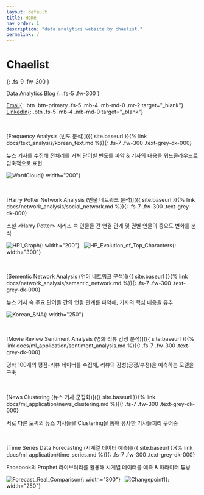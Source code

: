 ```yaml
---
layout: default
title: Home
nav_order: 1
description: "data analytics website by chaelist."
permalink: /
---
```


# Chaelist
{: .fs-9 .fw-300 }

Data Analytics Blog
{: .fs-5 .fw-300 }

[Email](mailto:chaeyun.chung@gmail.com){: .btn .btn-primary .fs-5 .mb-4 .mb-md-0 .mr-2  target="_blank"}   [LinkedIn](https://www.linkedin.com/in/chaeyun-chung-2b946b171/){: .btn .fs-5 .mb-4 .mb-md-0  target="_blank"}


<br/>

[Frequency Analysis (빈도 분석)]({{ site.baseurl }}{% link docs/text_analysis/korean_text.md %}){: .fs-7 .fw-300 .text-grey-dk-000}

뉴스 기사를 수집해 전처리를 거쳐 단어별 빈도를 파악 & 기사의 내용을 워드클라우드로 압축적으로 표현

![WordCloud](../../../assets/images/text_korean/wordcloud2.png){: width="200"} 

<br/>

[Harry Potter Network Analysis (인물 네트워크 분석)]({{ site.baseurl }}{% link docs/network_analysis/social_network.md %}){: .fs-7 .fw-300 .text-grey-dk-000}

소설 \<Harry Potter> 시리즈 속 인물들 간 연결 관계 및 권별 인물의 중요도 변화를 분석

![HP1_Graph](../../../assets/images/social_network/hp1_network2.png){: width="200"}  &nbsp; ![HP_Evolution_of_Top_Characters](../../../assets/images/social_network/hp_evolution4.png){: width="300"} 


<br/>

[Sementic Network Analysis (언어 네트워크 분석)]({{ site.baseurl }}{% link docs/network_analysis/semantic_network.md %}){: .fs-7 .fw-300 .text-grey-dk-000}

뉴스 기사 속 주요 단어들 간의 연결 관계를 파악해, 기사의 핵심 내용을 유추

![Korean_SNA](../../../assets/images/semantic_network/korean_sna2.png){: width="250"}

<br/>

[Movie Review Sentiment Analysis (영화 리뷰 감성 분석)]({{ site.baseurl }}{% link docs/ml_application/sentiment_analysis.md %}){: .fs-7 .fw-300 	.text-grey-dk-000}

영화 100개의 평점-리뷰 데이터를 수집해, 리뷰의 감성(긍정/부정)을 예측하는 모델을 구축


<br/>

[News Clustering (뉴스 기사 군집화)]({{ site.baseurl }}{% link docs/ml_application/news_clustering.md %}){: .fs-7 .fw-300 .text-grey-dk-000}

서로 다른 토픽의 뉴스 기사들을 Clustering을 통해 유사한 기사들끼리 묶어줌

<br/>

[Time Series Data Forecasting (시계열 데이터 예측)]({{ site.baseurl }}{% link docs/ml_application/time_series.md %}){: .fs-7 .fw-300 .text-grey-dk-000}

Facebook의 Prophet 라이브러리를 활용해 시계열 데이터를 예측 & 파라미터 튜닝

![Forecast_Real_Comparison](../../../assets/images/ml_applied/real_forecast_comparison.png){: width="300"}  &nbsp; ![Changepoint1](../../../assets/images/ml_applied/changepoint1.png){: width="250"}